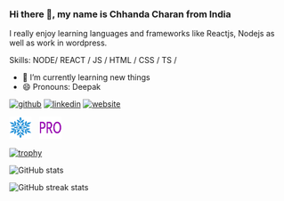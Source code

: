 ### Hi there 👋, my name is Chhanda Charan from India


I really enjoy learning languages and frameworks like Reactjs, Nodejs as well as work in wordpress.

Skills: NODE/ REACT / JS / HTML / CSS / TS /  
- 🌱 I’m currently learning new things 
- 😄 Pronouns: Deepak 


[<img src='https://cdn.jsdelivr.net/npm/simple-icons@3.0.1/icons/github.svg' alt='github' height='40'>](https://github.com/deepak-padampur)  [<img src='https://cdn.jsdelivr.net/npm/simple-icons@3.0.1/icons/linkedin.svg' alt='linkedin' height='40'>](https://www.linkedin.com/in/chhanda-charan-suna-a80716169)  [<img src='https://cdn.jsdelivr.net/npm/simple-icons@3.0.1/icons/icloud.svg' alt='website' height='40'>](https://deepak-padampur.github.io/portfolio)  

<a href='https://archiveprogram.github.com/'><img src='https://raw.githubusercontent.com/acervenky/animated-github-badges/master/assets/acbadge.gif' width='40' height='40'></a> <a href='https://github.com/pricing'><img src='https://raw.githubusercontent.com/acervenky/animated-github-badges/master/assets/pro.gif' width='40' height='40'></a> 

[![trophy](https://github-profile-trophy.vercel.app/?username=deepak-padampur)](https://github.com/ryo-ma/github-profile-trophy)

![GitHub stats](https://github-readme-stats.vercel.app/api?username=deepak-padampur&show_icons=true&private=true)    

![GitHub streak stats](https://github-readme-streak-stats.herokuapp.com/?user=deepak-padampur)  


